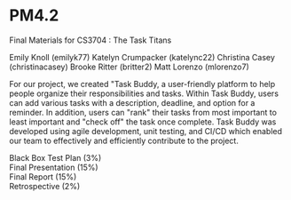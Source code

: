 # PM4.2
Final Materials for CS3704  : The Task Titans

Emily Knoll (emilyk77)
Katelyn Crumpacker (katelync22)
Christina Casey (christinacasey)
Brooke Ritter (britter2)
Matt Lorenzo (mlorenzo7)

For our project, we created "Task Buddy, a user-friendly platform to help people organize their responsibilities and tasks. Within Task Buddy, users can add various tasks with a description, deadline, and option for a reminder. In addition, users can "rank" their tasks from most important to least important and "check off" the task once complete. Task Buddy was developed using agile development, unit testing, and CI/CD which enabled our team to effectively and efficiently contribute to the project.

Black Box Test Plan (3%)  
Final Presentation (15%)   
Final Report (15%)  
Retrospective (2%)  
